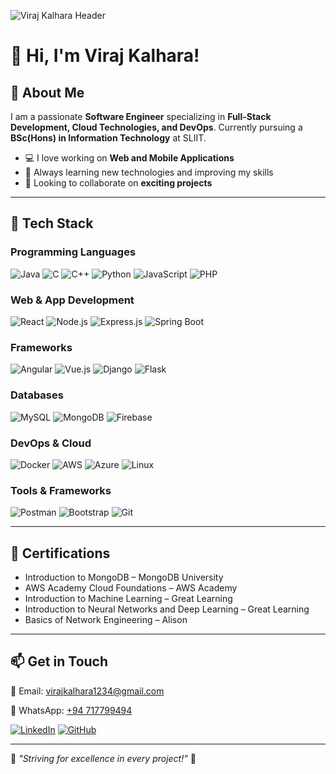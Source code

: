 ![Viraj Kalhara Header](https://via.placeholder.com/1200x400.png?text=Welcome+to+My+GitHub+Profile)

# 👋 Hi, I'm Viraj Kalhara!

## 🚀 About Me

I am a passionate **Software Engineer** specializing in **Full-Stack Development, Cloud Technologies, and DevOps**. Currently pursuing a **BSc(Hons) in Information Technology** at SLIIT.

- 💻 I love working on **Web and Mobile Applications**
- 🌱 Always learning new technologies and improving my skills
- 🤝 Looking to collaborate on **exciting projects**

---

## 🔧 Tech Stack

### Programming Languages
![Java](https://img.shields.io/badge/Java-007396?style=for-the-badge&logo=java&logoColor=white)
![C](https://img.shields.io/badge/C-A8B9CC?style=for-the-badge&logo=c&logoColor=black)
![C++](https://img.shields.io/badge/C++-00599C?style=for-the-badge&logo=c%2B%2B&logoColor=white)
![Python](https://img.shields.io/badge/Python-3776AB?style=for-the-badge&logo=python&logoColor=white)
![JavaScript](https://img.shields.io/badge/JavaScript-F7DF1E?style=for-the-badge&logo=javascript&logoColor=black)
![PHP](https://img.shields.io/badge/PHP-777BB4?style=for-the-badge&logo=php&logoColor=white)

### Web & App Development
![React](https://img.shields.io/badge/React-61DAFB?style=for-the-badge&logo=react&logoColor=black)
![Node.js](https://img.shields.io/badge/Node.js-339933?style=for-the-badge&logo=nodedotjs&logoColor=white)
![Express.js](https://img.shields.io/badge/Express.js-000000?style=for-the-badge&logo=express&logoColor=white)
![Spring Boot](https://img.shields.io/badge/Spring%20Boot-6DB33F?style=for-the-badge&logo=spring-boot&logoColor=white)

### Frameworks
![Angular](https://img.shields.io/badge/Angular-DD0031?style=for-the-badge&logo=angular&logoColor=white)
![Vue.js](https://img.shields.io/badge/Vue.js-4FC08D?style=for-the-badge&logo=vue.js&logoColor=white)
![Django](https://img.shields.io/badge/Django-092E20?style=for-the-badge&logo=django&logoColor=white)
![Flask](https://img.shields.io/badge/Flask-000000?style=for-the-badge&logo=flask&logoColor=white)

### Databases
![MySQL](https://img.shields.io/badge/MySQL-4479A1?style=for-the-badge&logo=mysql&logoColor=white)
![MongoDB](https://img.shields.io/badge/MongoDB-47A248?style=for-the-badge&logo=mongodb&logoColor=white)
![Firebase](https://img.shields.io/badge/Firebase-FFCA28?style=for-the-badge&logo=firebase&logoColor=black)

### DevOps & Cloud
![Docker](https://img.shields.io/badge/Docker-2496ED?style=for-the-badge&logo=docker&logoColor=white)
![AWS](https://img.shields.io/badge/AWS-232F3E?style=for-the-badge&logo=amazon-aws&logoColor=white)
![Azure](https://img.shields.io/badge/Azure-0078D4?style=for-the-badge&logo=microsoft-azure&logoColor=white)
![Linux](https://img.shields.io/badge/Linux-FCC624?style=for-the-badge&logo=linux&logoColor=black)

### Tools & Frameworks
![Postman](https://img.shields.io/badge/Postman-FF6C37?style=for-the-badge&logo=postman&logoColor=white)
![Bootstrap](https://img.shields.io/badge/Bootstrap-563D7C?style=for-the-badge&logo=bootstrap&logoColor=white)
![Git](https://img.shields.io/badge/Git-F05032?style=for-the-badge&logo=git&logoColor=white)

---

## 📜 Certifications
- Introduction to MongoDB – MongoDB University
- AWS Academy Cloud Foundations – AWS Academy
- Introduction to Machine Learning – Great Learning
- Introduction to Neural Networks and Deep Learning – Great Learning
- Basics of Network Engineering – Alison

---

## 📫 Get in Touch

📧 Email: [virajkalhara1234@gmail.com](mailto:virajkalhara1234@gmail.com)

📱 WhatsApp: [+94 717799494](https://wa.me/94717799494)

[![LinkedIn](https://img.shields.io/badge/LinkedIn-0A66C2?style=for-the-badge&logo=linkedin&logoColor=white)](http://www.linkedin.com/in/virajkalhara)
[![GitHub](https://img.shields.io/badge/GitHub-181717?style=for-the-badge&logo=github&logoColor=white)](https://github.com/Viraj494)

---

🔹 _"Striving for excellence in every project!"_ 🚀
